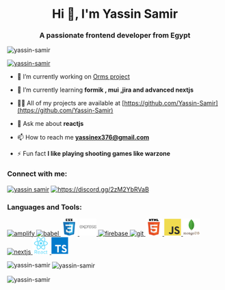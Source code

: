<h1 align="center">Hi 👋, I'm Yassin Samir</h1>
<h3 align="center">A passionate frontend developer from Egypt</h3>

<p align="left"> <img src="https://komarev.com/ghpvc/?username=yassin-samir&label=Profile%20views&color=0e75b6&style=flat" alt="yassin-samir" /> </p>

<p align="left"> <a href="https://github.com/ryo-ma/github-profile-trophy"><img src="https://github-profile-trophy.vercel.app/?username=yassin-samir" alt="yassin-samir" /></a> </p>

- 🔭 I’m currently working on [Orms project](https://orms.d3obp1jyygfl19.amplifyapp.com/)

- 🌱 I’m currently learning **formik , mui ,jira and advanced nextjs**

- 👨‍💻 All of my projects are available at [https://github.com/Yassin-Samir](https://github.com/Yassin-Samir)

- 💬 Ask me about **reactjs**

- 📫 How to reach me **yassinex376@gmail.com**

- ⚡ Fun fact **I like playing shooting games like warzone**

<h3 align="left">Connect with me:</h3>
<p align="left">
<a href="https://linkedin.com/in/yassin samir" target="blank"><img align="center" src="https://raw.githubusercontent.com/rahuldkjain/github-profile-readme-generator/master/src/images/icons/Social/linked-in-alt.svg" alt="yassin samir" height="30" width="40" /></a>
<a href="https://discord.gg/https://discord.gg/2zM2YbRVaB" target="blank"><img align="center" src="https://raw.githubusercontent.com/rahuldkjain/github-profile-readme-generator/master/src/images/icons/Social/discord.svg" alt="https://discord.gg/2zM2YbRVaB" height="30" width="40" /></a>
</p>

<h3 align="left">Languages and Tools:</h3>
<p align="left"> <a href="https://aws.amazon.com/amplify/" target="_blank" rel="noreferrer"> <img src="https://docs.amplify.aws/assets/logo-dark.svg" alt="amplify" width="40" height="40"/> </a> <a href="https://babeljs.io/" target="_blank" rel="noreferrer"> <img src="https://www.vectorlogo.zone/logos/babeljs/babeljs-icon.svg" alt="babel" width="40" height="40"/> </a> <a href="https://www.w3schools.com/css/" target="_blank" rel="noreferrer"> <img src="https://raw.githubusercontent.com/devicons/devicon/master/icons/css3/css3-original-wordmark.svg" alt="css3" width="40" height="40"/> </a> <a href="https://expressjs.com" target="_blank" rel="noreferrer"> <img src="https://raw.githubusercontent.com/devicons/devicon/master/icons/express/express-original-wordmark.svg" alt="express" width="40" height="40"/> </a> <a href="https://firebase.google.com/" target="_blank" rel="noreferrer"> <img src="https://www.vectorlogo.zone/logos/firebase/firebase-icon.svg" alt="firebase" width="40" height="40"/> </a> <a href="https://git-scm.com/" target="_blank" rel="noreferrer"> <img src="https://www.vectorlogo.zone/logos/git-scm/git-scm-icon.svg" alt="git" width="40" height="40"/> </a> <a href="https://www.w3.org/html/" target="_blank" rel="noreferrer"> <img src="https://raw.githubusercontent.com/devicons/devicon/master/icons/html5/html5-original-wordmark.svg" alt="html5" width="40" height="40"/> </a> <a href="https://developer.mozilla.org/en-US/docs/Web/JavaScript" target="_blank" rel="noreferrer"> <img src="https://raw.githubusercontent.com/devicons/devicon/master/icons/javascript/javascript-original.svg" alt="javascript" width="40" height="40"/> </a> <a href="https://www.mongodb.com/" target="_blank" rel="noreferrer"> <img src="https://raw.githubusercontent.com/devicons/devicon/master/icons/mongodb/mongodb-original-wordmark.svg" alt="mongodb" width="40" height="40"/> </a> <a href="https://nextjs.org/" target="_blank" rel="noreferrer"> <img src="https://cdn.worldvectorlogo.com/logos/nextjs-2.svg" alt="nextjs" width="40" height="40"/> </a> <a href="https://reactjs.org/" target="_blank" rel="noreferrer"> <img src="https://raw.githubusercontent.com/devicons/devicon/master/icons/react/react-original-wordmark.svg" alt="react" width="40" height="40"/> </a> <a href="https://www.typescriptlang.org/" target="_blank" rel="noreferrer"> <img src="https://raw.githubusercontent.com/devicons/devicon/master/icons/typescript/typescript-original.svg" alt="typescript" width="40" height="40"/> </a> </p>

<p><img align="left" src="https://github-readme-stats.vercel.app/api/top-langs?username=yassin-samir&show_icons=true&locale=en&layout=compact" alt="yassin-samir" /></p>

<p>&nbsp;<img align="center" src="https://github-readme-stats.vercel.app/api?username=yassin-samir&show_icons=true&locale=en" alt="yassin-samir" /></p>

<p><img align="center" src="https://github-readme-streak-stats.herokuapp.com/?user=yassin-samir&" alt="yassin-samir" /></p>
